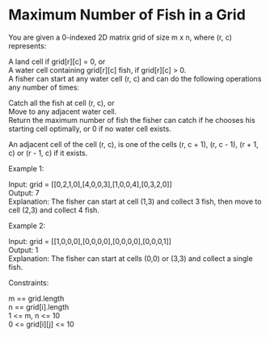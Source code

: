 # Maximum Number of Fish in a Grid

You are given a 0-indexed 2D matrix grid of size m x n, where (r, c) represents:

A land cell if grid[r][c] = 0, or\
A water cell containing grid[r][c] fish, if grid[r][c] > 0.\
A fisher can start at any water cell (r, c) and can do the following operations any number of times:

Catch all the fish at cell (r, c), or\
Move to any adjacent water cell.\
Return the maximum number of fish the fisher can catch if he chooses his starting cell optimally, or 0 if no water cell exists.

An adjacent cell of the cell (r, c), is one of the cells (r, c + 1), (r, c - 1), (r + 1, c) or (r - 1, c) if it exists.

Example 1:

Input: grid = [[0,2,1,0],[4,0,0,3],[1,0,0,4],[0,3,2,0]]\
Output: 7\
Explanation: The fisher can start at cell (1,3) and collect 3 fish, then move to cell (2,3) and collect 4 fish.

Example 2:

Input: grid = [[1,0,0,0],[0,0,0,0],[0,0,0,0],[0,0,0,1]]\
Output: 1\
Explanation: The fisher can start at cells (0,0) or (3,3) and collect a single fish. 
 
Constraints:

m == grid.length\
n == grid[i].length\
1 <= m, n <= 10\
0 <= grid[i][j] <= 10